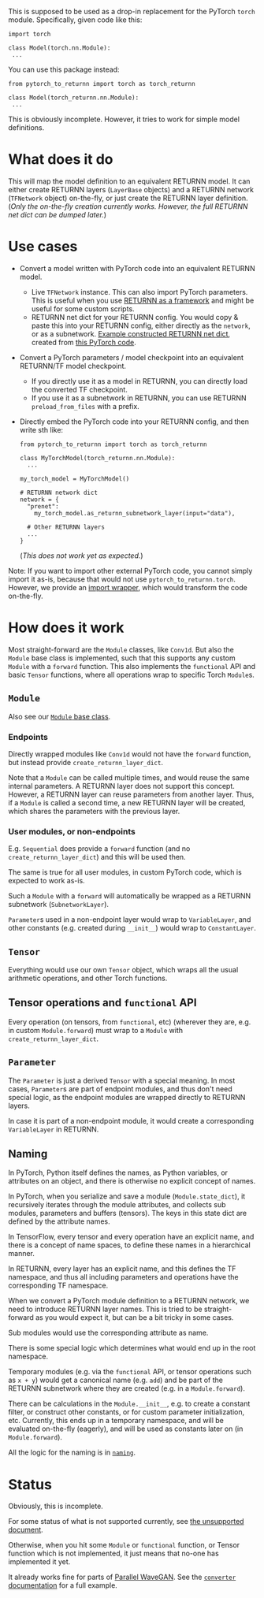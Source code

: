 This is supposed to be used as a drop-in replacement
for the PyTorch `torch` module.
Specifically, given code like this:
```
import torch

class Model(torch.nn.Module):
 ...
```
You can use this package instead:
```
from pytorch_to_returnn import torch as torch_returnn

class Model(torch_returnn.nn.Module):
 ...
```

This is obviously incomplete.
However, it tries to work for simple model definitions.


# What does it do

This will map the model definition to an equivalent RETURNN model.
It can either create RETURNN layers (`LayerBase` objects)
and a RETURNN network (`TFNetwork` object) on-the-fly,
or just create the RETURNN layer definition.
(*Only the on-the-fly creation currently works.
  However, the full RETURNN net dict can be dumped later.*)


# Use cases

* Convert a model written with PyTorch code
  into an equivalent RETURNN model.
  
  - Live `TFNetwork` instance.
    This can also import PyTorch parameters.
    This is useful when you use [RETURNN as a framework](https://returnn.readthedocs.io/en/latest/getting_started/framework.html)
    and might be useful for some custom scripts.
  - RETURNN net dict for your RETURNN config.
    You would copy & paste this into your RETURNN config,
    either directly as the `network`,
    or as a subnetwork.
    [Example constructed RETURNN net dict](https://gist.github.com/albertz/01264cfbd2dfd73a19c1e2ac40bdb16b),
    created from
    [this PyTorch code](https://github.com/albertz/import-parallel-wavegan/blob/main/pytorch_to_returnn.py).

* Convert a PyTorch parameters / model checkpoint
  into an equivalent RETURNN/TF model checkpoint.

  - If you directly use it as a model in RETURNN,
    you can directly load the converted TF checkpoint.
  - If you use it as a subnetwork in RETURNN,
    you can use RETURNN `preload_from_files` with a prefix.

* Directly embed the PyTorch code into your RETURNN config,
  and then write sth like:
  
  ```
  from pytorch_to_returnn import torch as torch_returnn
  
  class MyTorchModel(torch_returnn.nn.Module):
    ...
  
  my_torch_model = MyTorchModel() 
  
  # RETURNN network dict
  network = {
    "prenet":
      my_torch_model.as_returnn_subnetwork_layer(input="data"),
    
    # Other RETURNN layers
    ...
  }
  ```
  
  (*This does not work yet as expected.*)


Note:
If you want to import other external PyTorch code,
you cannot simply import it as-is,
because that would not use `pytorch_to_returnn.torch`.
However, we provide an [import wrapper](../import_wrapper),
which would transform the code on-the-fly.


# How does it work

Most straight-forward are the `Module` classes, like `Conv1d`.
But also the `Module` base class is implemented,
such that this supports any custom `Module` with a `forward` function.
This also implements the `functional` API and basic `Tensor` functions,
where all operations wrap to specific Torch `Module`s.

## `Module`

Also see our [`Module` base class](nn/modules/module.py). 

### Endpoints

Directly wrapped modules like `Conv1d`
would not have the `forward` function,
but instead provide `create_returnn_layer_dict`.

Note that a `Module` can be called multiple times,
and would reuse the same internal parameters.
A RETURNN layer does not support this concept.
However, a RETURNN layer can reuse parameters from another layer.
Thus, if a `Module` is called a second time,
a new RETURNN layer will be created,
which shares the parameters with the previous layer.

### User modules, or non-endpoints

E.g. `Sequential` does provide a `forward` function
(and no `create_returnn_layer_dict`)
and this will be used then.

The same is true for all user modules,
in custom PyTorch code,
which is expected to work as-is.

Such a `Module` with a `forward`
will automatically be wrapped as a RETURNN subnetwork
(`SubnetworkLayer`).

`Parameter`s used in a non-endpoint layer
would wrap to `VariableLayer`,
and other constants (e.g. created during `__init__`)
would wrap to `ConstantLayer`. 

## `Tensor`

Everything would use our own `Tensor` object,
which wraps all the usual arithmetic operations,
and other Torch functions.

## Tensor operations and `functional` API

Every operation
(on tensors, from `functional`, etc)
(wherever they are, e.g. in custom `Module.forward`)
must wrap to a `Module` with `create_returnn_layer_dict`.

## `Parameter`

The `Parameter` is just a derived `Tensor` with a special meaning.
In most cases, `Parameter`s are part of endpoint modules,
and thus don't need special logic,
as the endpoint modules are wrapped directly to RETURNN layers.

In case it is part of a non-endpoint module,
it would create a corresponding `VariableLayer` in RETURNN.

## Naming

In PyTorch, Python itself defines the names, as Python variables,
or attributes on an object,
and there is otherwise no explicit concept of names.

In PyTorch, when you serialize and save a module (`Module.state_dict`),
it recursively iterates through the module attributes,
and collects sub modules, parameters and buffers (tensors).
The keys in this state dict are defined by the attribute names.

In TensorFlow, every tensor and every operation
have an explicit name,
and there is a concept of name spaces,
to define these names in a hierarchical manner.

In RETURNN, every layer has an explicit name,
and this defines the TF namespace,
and thus all including parameters and operations
have the corresponding TF namespace.

When we convert a PyTorch module definition
to a RETURNN network,
we need to introduce RETURNN layer names.
This is tried to be straight-forward as you would expect it,
but can be a bit tricky in some cases.

Sub modules would use the corresponding attribute as name.

There is some special logic which determines
what would end up in the root namespace.

Temporary modules
(e.g. via the `functional` API, or tensor operations such as `x + y`)
would get a canonical name (e.g. `add`)
and be part of the RETURNN subnetwork
where they are created
(e.g. in a `Module.forward`).

There can be calculations in the `Module.__init__`,
e.g. to create a constant filter, or construct other constants,
or for custom parameter initialization, etc.
Currently, this ends up in a temporary namespace,
and will be evaluated on-the-fly (eagerly),
and will be used as constants later on (in `Module.forward`).

All the logic for the naming
is in [`naming`](../naming).


# Status

Obviously, this is incomplete.

For some status of what is not supported currently,
see [the unsupported document](../../Unsupported.md).

Otherwise, when you hit some `Module`
or `functional` function, or Tensor function
which is not implemented,
it just means that no-one has implemented it yet.

It already works fine for parts of [Parallel WaveGAN](https://github.com/kan-bayashi/ParallelWaveGAN).
See the [`converter` documentation](../converter) for a full example.
